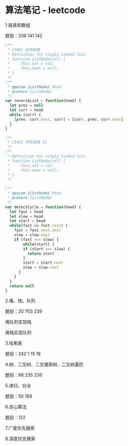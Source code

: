 # 算法笔记 - leetcode







1.链表和数组

题目：206 141 142

```javascript
/**
 * [206] 反转链表
 * Definition for singly-linked list.
 * function ListNode(val) {
 *     this.val = val;
 *     this.next = null;
 * }
 */
/**
 * @param {ListNode} head
 * @return {ListNode}
 */
var reverseList = function(head) {
  let prev = null
  let curr = head
  while (curr) {
    [prev, curr.next, curr] = [curr, prev, curr.next]
  }
}
```

```javascript
/**
 * [142] 环形链表 II
 */
/**
 * Definition for singly-linked list.
 * function ListNode(val) {
 *     this.val = val;
 *     this.next = null;
 * }
 */

/**
 * @param {ListNode} head
 * @return {ListNode}
 */
var detectCycle = function(head) {
  let fast = head
  let slow = head
  let start = head
  while(fast && fast.next) {
    fast = fast.next.next
    slow = slow.next
    if (fast === slow) {
    	while(start) {
        if (start === slow) {
          return start
        }
        start = start.next
        slow = slow.next
      } 
    }
  }
  return null
}
```



2.堆、栈、队列

题目：20 703 239

用队列实现栈

用栈实现队列



3.哈希表

题目：242 1 15 18



4.树、二叉树、二叉搜索树、二叉树遍历

题目：98 235 236



5.递归、分治

题目：50 169



6.贪心算法

题目：122



7.广度优先搜索



8.深度优先搜索













































